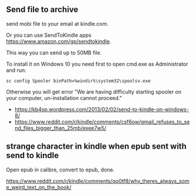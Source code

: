 ## Send file to archive

send mobi file to your email at kindle.com.

Or you can use SendToKindle apps https://www.amazon.com/gp/sendtokindle.

This way you can send up to 50MB file.

To install it on Windows 10 you need first to open cmd.exe as Administrator and run:

```
sc config Spooler binPath=%windir%\system32\spoolsv.exe
```

Otherwise you will get error "We are having difficulty starting spooler on your computer, un-installation cannot proceed."

- https://kb4sp.wordpress.com/2013/02/02/send-to-kindle-on-windows-8/
- https://www.reddit.com/r/kindle/comments/csf6ow/gmail_refuses_to_send_files_bigger_than_25mb/exee7w5/

## strange character in kindle when epub sent with send to kindle

Open epub in calibre, convert to epub, done.

https://www.reddit.com/r/kindle/comments/qo0tf8/why_theres_always_some_weird_text_on_the_book/
